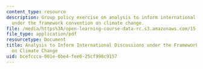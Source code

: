 ```yaml
---
content_type: resource
description: Group policy exercise on analysis to inform international discussions
  under the framework convention on climate change.
file: /media/https%3A/open-learning-course-data-rc.s3.amazonaws.com/15-023j-global-climate-change-economics-science-and-policy-spring-2008/bcefccca001e0be4fee625cf998c9157_policy_exercise.pdf
file_type: application/pdf
resourcetype: Document
title: Analysis to Inform International Discussions under the Framework Convention
  on Climate Change
uid: bcefccca-001e-0be4-fee6-25cf998c9157
---
```

